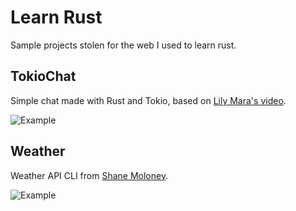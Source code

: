 # Learn Rust

Sample projects stolen for the web I used to learn rust.

## TokioChat

Simple chat made with Rust and Tokio, based on [Lily Mara's video](https://youtu.be/4DqP57BHaXI).

![Example](https://i.imgur.com/e1n3OwY.png)

## Weather

Weather API CLI from [Shane Moloney](https://www.youtube.com/watch?v=DQnLQznJK1Q).


![Example](https://imgur.com/dD1T8TD)